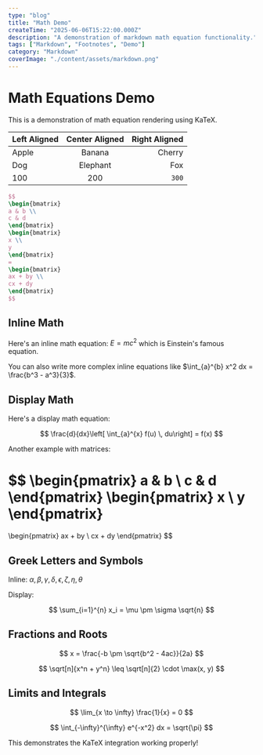 ```yaml
---
type: "blog"
title: "Math Demo"
createTime: "2025-06-06T15:22:00.000Z"
description: "A demonstration of markdown math equation functionality."
tags: ["Markdown", "Footnotes", "Demo"]
category: "Markdown"
coverImage: "./content/assets/markdown.png"
---
```


# Math Equations Demo

This is a demonstration of math equation rendering using KaTeX.

| Left Aligned | Center Aligned | Right Aligned |
|:------------ |:--------------:| -------------:|
| Apple        | Banana         | Cherry        |
| Dog          | Elephant       | Fox           |
| 100          | 200            | `300`           |

```latex
$$
\begin{bmatrix}
a & b \\
c & d
\end{bmatrix}
\begin{bmatrix}
x \\
y
\end{bmatrix}
=
\begin{bmatrix}
ax + by \\
cx + dy
\end{bmatrix}
$$
```
## Inline Math

Here's an inline math equation: $E = mc^2$ which is Einstein's famous equation.

You can also write more complex inline equations like $\int_{a}^{b} x^2 dx = \frac{b^3 - a^3}{3}$.

## Display Math

Here's a display math equation:

$$
\frac{d}{dx}\left[ \int_{a}^{x} f(u) \, du\right] = f(x)
$$

Another example with matrices:

$$
\begin{pmatrix}
a & b \\
c & d
\end{pmatrix}
\begin{pmatrix}
x \\
y
\end{pmatrix}
=
\begin{pmatrix}
ax + by \\
cx + dy
\end{pmatrix}
$$


## Greek Letters and Symbols

Inline: $\alpha, \beta, \gamma, \delta, \epsilon, \zeta, \eta, \theta$

Display:

$$
\sum_{i=1}^{n} x_i = \mu \pm \sigma \sqrt{n}
$$

## Fractions and Roots

$$
x = \frac{-b \pm \sqrt{b^2 - 4ac}}{2a}
$$

$$
\sqrt[n]{x^n + y^n} \leq \sqrt[n]{2} \cdot \max(x, y)
$$

## Limits and Integrals

$$
\lim_{x \to \infty} \frac{1}{x} = 0
$$

$$
\int_{-\infty}^{\infty} e^{-x^2} dx = \sqrt{\pi}
$$

This demonstrates the KaTeX integration working properly!
